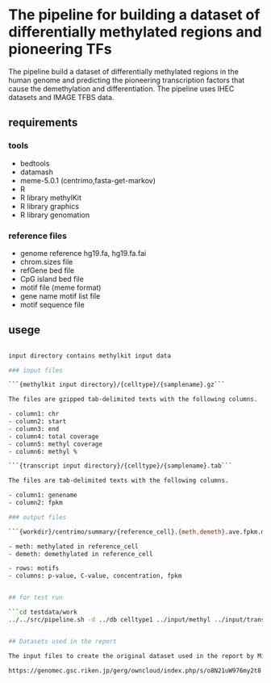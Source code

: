 # The pipeline for building a dataset of differentially methylated regions and pioneering TFs

The pipeline build a dataset of differentially methylated regions in the human genome and predicting the pioneering transcription factors that cause the demethylation and differentiation. The pipeline uses IHEC datasets and IMAGE TFBS data.


## requirements

### tools

- bedtools
- datamash
- meme-5.0.1 (centrimo,fasta-get-markov)
- R
- R library methylKit
- R library graphics
- R library genomation


### reference files

- genome reference hg19.fa, hg19.fa.fai
- chrom.sizes file
- refGene bed file
- CpG island bed file
- motif file (meme format)
- gene name motif list file
- motif sequence file

## usege

```./pipeline.sh -d {reference directory} {reference cell name} {methylkit input directory} {transcript input directory}

input directory contains methylkit input data

### input files

```{methylkit input directory}/{celltype}/{samplename}.gz```

The files are gzipped tab-delimited texts with the following columns.

- column1: chr
- column2: start
- column3: end
- column4: total coverage
- column5: methyl coverage
- column6: methyl %

```{transcript input directory}/{celltype}/{samplename}.tab```

The files are tab-delimited texts with the following columns.

- column1: genename
- column2: fpkm

### output files

```{workdir}/centrimo/summary/{reference_cell}.{meth,demeth}.ave.fpkm.motif.pval_peak_cons.tab```

- meth: methylated in reference_cell
- demeth: demethylated in reference_cell

- rows: motifs
- columns: p-value, C-value, concentration, fpkm


## for test run

```cd testdata/work
../../src/pipeline.sh -d ../db celltype1 ../input/methyl ../input/transcript/```


## Datasets used in the report

The input files to create the original dataset used in the report by Miyajima and Noguchi et al. are available at the following site:

https://genomec.gsc.riken.jp/gerg/owncloud/index.php/s/o8N21uW976my2t8

